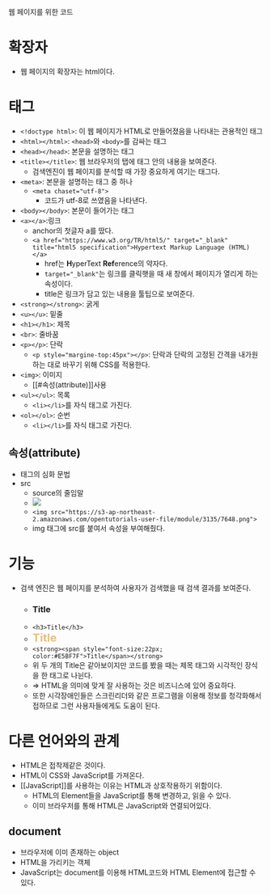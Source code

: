 웹 페이지를 위한 코드

# 확장자
- 웹 페이지의 확장자는 html이다.

# 태그
- `<!doctype html>`: 이 웹 페이지가 HTML로 만들어졌음을 나타내는 관용적인 태그
 - `<html></html>`: `<head>`와 `<body>`를 감싸는 태그
- `<head></head>`: 본문을 설명하는 태그
- `<title></title>`: 웹 브라우저의 탭에 태그 안의 내용을 보여준다.
	- 검색엔진이 웹 페이지를 분석할 때 가장 중요하게 여기는 태그다.
- `<meta>`: 본문을 설명하는 태그 중 하나
	- `<meta chaset="utf-8">`
		- 코드가 utf-8로 쓰였음을 나타낸다.
- `<body></body>`: 본문이 들어가는 태그
- `<a></a>`:링크
	- anchor의 첫글자 a를 땄다.
	- `<a href="https://www.w3.org/TR/html5/" target="_blank" title="html5 specification">Hypertext Markup Language (HTML)</a>`
		- href는 <strong>H</strong>yperText <strong>Ref</strong>erence의 약자다.
		- `target="_blank"`는 링크를 클릭햇을 때 새 창에서 페이지가 열리게 하는 속성이다.
		- title은 링크가 담고 있는 내용을 툴팁으로 보여준다.
- `<strong></strong>`: 굵게
- `<u></u>`: 밑줄
- `<h1></h1>`: 제목
- `<br>`: 줄바꿈
- `<p></p>`: 단락
	- `<p style="margine-top:45px"></p>`: 단락과 단락의 고정된 간격을 내가원하는 대로 바꾸기 위해 CSS를 적용한다.
- `<img>`: 이미지
	- [[#속성(attribute)]]사용
- `<ul></ul>`: 목록
	- `<li></li>`를 자식 태그로 가진다.
- `<ol></ol>`: 순번
	- `<li></li>`를 자식 태그로 가진다.
## 속성(attribute)
- 태그의 심화 문법
- src
	- source의 줄임말
	- <img src="https://s3-ap-northeast-2.amazonaws.com/opentutorials-user-file/module/3135/7648.png">
	- `<img src="https://s3-ap-northeast-2.amazonaws.com/opentutorials-user-file/module/3135/7648.png">`
	- img 태그에 src를 붙여서 속성을 부여해줬다.
# 기능
- 검색 엔진은 웹 페이지를 분석하여 사용자가 검색했을 때 검색 결과를 보여준다.
	- <h3>Title</h3>
	- `<h3>Title</h3>`
	- <strong><span style="font-size:22px; color:#E5BF7F">Title</span></strong>
	- `<strong><span style="font-size:22px; color:#E5BF7F">Title</span></strong>`
	- 위 두 개의 Title은 같아보이지만 코드를 봤을 때는 제목 태그와 시각적인 장식을 한 태그로 나뉜다.
	- => HTML을 의미에 맞게 잘 사용하는 것은 비즈니스에 있어 중요하다.
	- 또한 시각장애인들은 스크린리더와 같은 프로그램을 이용해 정보를 청각화해서 접하므로 그런 사용자들에게도 도움이 된다.
# 다른 언어와의 관계
- HTML은 접착제같은 것이다.
- HTML이 CSS와 JavaScript를 가져온다.
- [[JavaScript]]를 사용하는 이유는 HTML과 상호작용하기 위함이다.
	- HTML의 Element들을 JavaScript를 통해 변경하고, 읽을 수 있다.
	- 이미 브라우저를 통해 HTML은 JavaScript와 연결되어있다.
## document
- 브라우저에 이미 존재하는 object
- HTML을 가리키는 객체
- JavaScript는 document를 이용해 HTML코드와 HTML Element에 접근할 수 있다.